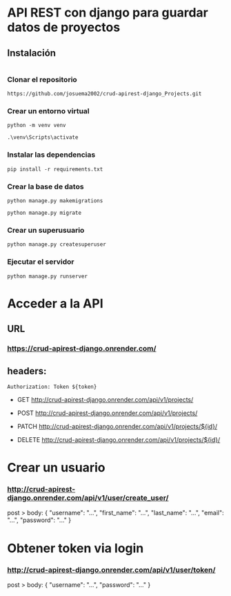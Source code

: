 # API REST con django para guardar datos de proyectos


## Instalación 
#

### Clonar el repositorio
```
https://github.com/josuema2002/crud-apirest-django_Projects.git
```
### Crear un entorno virtual
```
python -m venv venv
```
```
.\venv\Scripts\activate
```
### Instalar las dependencias
```
pip install -r requirements.txt
```
### Crear la base de datos
```
python manage.py makemigrations
```
```
python manage.py migrate
```
### Crear un superusuario
```
python manage.py createsuperuser
```
### Ejecutar el servidor
```
python manage.py runserver
```
# Acceder a la API
## URL
### https://crud-apirest-django.onrender.com/

## headers:

```Authorization: Token ${token}```

* GET      http://crud-apirest-django.onrender.com/api/v1/projects/

* POST     http://crud-apirest-django.onrender.com/api/v1/projects/

* PATCH    http://crud-apirest-django.onrender.com/api/v1/projects/${id}/

* DELETE   http://crud-apirest-django.onrender.com/api/v1/projects/${id}/


# Crear un usuario
### http://crud-apirest-django.onrender.com/api/v1/user/create_user/
post > body: {
  "username": "...",
  "first_name": "...",
  "last_name": "...",
  "email": "...",
  "password": "..."
}

# Obtener token via login
### http://crud-apirest-django.onrender.com/api/v1/user/token/
post > body: {
  "username": "...",
  "password": "..."
}
